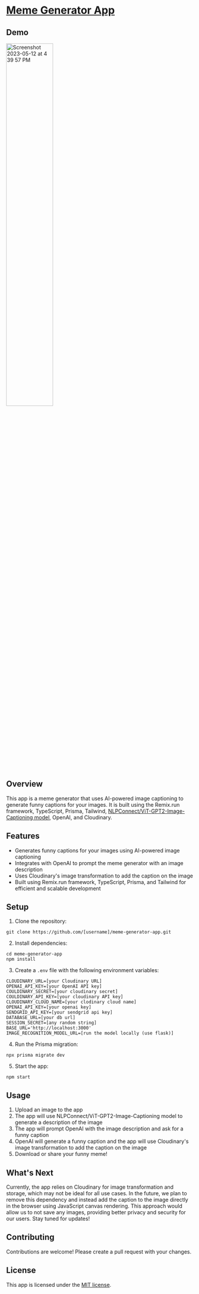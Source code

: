 # [Meme Generator App](https://memegeneratorai.online)

## Demo

[<img width="50%" alt="Screenshot 2023-05-12 at 4 39 57 PM" src="https://github.com/himanshubhardwaz/memegeneratorai/assets/62508572/8de522a4-6c67-4e5a-8b82-85c2b4ae3d7f">](https://youtu.be/r9NQJfwet8I, "DEMO")

## Overview

This app is a meme generator that uses AI-powered image captioning to generate funny captions for your images. It is built using the Remix.run framework, TypeScript, Prisma, Tailwind, [NLPConnect/ViT-GPT2-Image-Captioning model](https://huggingface.co/nlpconnect/vit-gpt2-image-captioning), OpenAI, and Cloudinary.

## Features

- Generates funny captions for your images using AI-powered image captioning
- Integrates with OpenAI to prompt the meme generator with an image description
- Uses Cloudinary's image transformation to add the caption on the image
- Built using Remix.run framework, TypeScript, Prisma, and Tailwind for efficient and scalable development

## Setup

1. Clone the repository:

```
git clone https://github.com/[username]/meme-generator-app.git
```

2. Install dependencies:

```
cd meme-generator-app
npm install
```

3. Create a `.env` file with the following environment variables:

```
CLOUDINARY_URL=[your Cloudinary URL]
OPENAI_API_KEY=[your OpenAI API key]
COULDINARY_SECRET=[your cloudinary secret]
COULDINARY_API_KEY=[your cloudinary API key]
CLOUDINARY_CLOUD_NAME=[your clodinary cloud name]
OPENAI_API_KEY=[your openai key]
SENDGRID_API_KEY=[your sendgrid api key]
DATABASE_URL=[your db url]
SESSION_SECRET=[any random string]
BASE_URL='http://localhost:3000'
IMAGE_RECOGNITION_MODEL_URL=[run the model locally (use flask)]
```

4. Run the Prisma migration:

```
npx prisma migrate dev
```

5. Start the app:

```
npm start
```

## Usage

1. Upload an image to the app
2. The app will use NLPConnect/ViT-GPT2-Image-Captioning model to generate a description of the image
3. The app will prompt OpenAI with the image description and ask for a funny caption
4. OpenAI will generate a funny caption and the app will use Cloudinary's image transformation to add the caption on the image
5. Download or share your funny meme!

## What's Next

Currently, the app relies on Cloudinary for image transformation and storage, which may not be ideal for all use cases. In the future, we plan to remove this dependency and instead add the caption to the image directly in the browser using JavaScript canvas rendering. This approach would allow us to not save any images, providing better privacy and security for our users. Stay tuned for updates!

## Contributing

Contributions are welcome! Please create a pull request with your changes.

## License

This app is licensed under the [MIT license](https://opensource.org/licenses/MIT).
